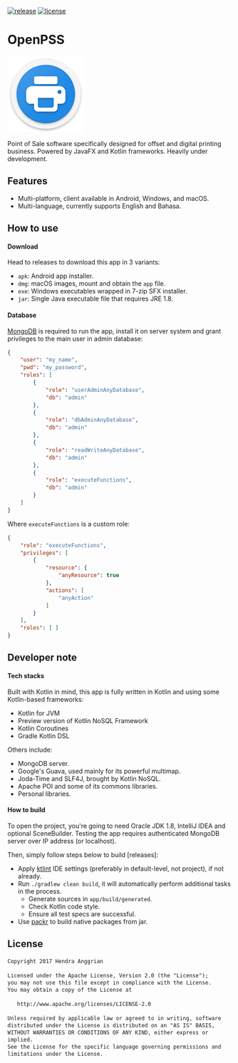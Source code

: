 [![release](https://img.shields.io/github/release/hendraanggrian/openpss.svg)](https://github.com/hendraanggrian/openpss/releases/latest)
[![license](https://img.shields.io/badge/license-Apache--2.0-blue.svg)](http://www.apache.org/licenses/LICENSE-2.0)

OpenPSS
=======
![OpenPSS][logo]

Point of Sale software specifically designed for offset and digital printing business.
Powered by JavaFX and Kotlin frameworks.
Heavily under development.

Features
--------
 * Multi-platform, client available in Android, Windows, and macOS.
 * Multi-language, currently supports English and Bahasa.
 
How to use
----------
#### Download
Head to releases to download this app in 3 variants:
 * `apk`: Android app installer.
 * `dmg`: macOS images, mount and obtain the `app` file.
 * `exe`: Windows executables wrapped in 7-zip SFX installer.
 * `jar`: Single Java executable file that requires JRE 1.8.

#### Database
[MongoDB] is required to run the app,
install it on server system and grant privileges to the main user in admin database:

```json
{
	"user": "my_name",
	"pwd": "my_password",
	"roles": [
		{
			"role": "userAdminAnyDatabase",
			"db": "admin"
		},
		{
			"role": "dbAdminAnyDatabase",
			"db": "admin"
		},
		{
			"role": "readWriteAnyDatabase",
			"db": "admin"
		},
		{
			"role": "executeFunctions",
			"db": "admin"
		}
	]
}
```

Where `executeFunctions` is a custom role:

```json
{
	"role": "executeFunctions",
	"privileges": [
		{
			"resource": {
				"anyResource": true
			},
			"actions": [
				"anyAction"
			]
		}
	],
	"roles": [ ]
}
```

Developer note
--------------
#### Tech stacks
Built with Kotlin in mind, this app is fully written in Kotlin and using some Kotlin-based frameworks:
 * Kotlin for JVM
 * Preview version of Kotlin NoSQL Framework
 * Kotlin Coroutines
 * Gradle Kotlin DSL

Others include:
 * MongoDB server.
 * Google's Guava, used mainly for its powerful multimap.
 * Joda-Time and SLF4J, brought by Kotlin NoSQL.
 * Apache POI and some of its commons libraries.
 * Personal libraries.

#### How to build
To open the project, you're going to need Oracle JDK 1.8, IntelliJ IDEA and optional SceneBuilder.
Testing the app requires authenticated MongoDB server over IP address (or localhost).

Then, simply follow steps below to build [releases]:
 * Apply [ktlint] IDE settings (preferably in default-level, not project), if not already.
 * Run `./gradlew clean build`, it will automatically perform additional tasks in the process.
   * Generate sources in `app/build/generated`.
   * Check Kotlin code style.
   * Ensure all test specs are successful.
 * Use [packr] to build native packages from jar.

License
-------
    Copyright 2017 Hendra Anggrian

    Licensed under the Apache License, Version 2.0 (the "License");
    you may not use this file except in compliance with the License.
    You may obtain a copy of the License at

       http://www.apache.org/licenses/LICENSE-2.0

    Unless required by applicable law or agreed to in writing, software
    distributed under the License is distributed on an "AS IS" BASIS,
    WITHOUT WARRANTIES OR CONDITIONS OF ANY KIND, either express or implied.
    See the License for the specific language governing permissions and
    limitations under the License.

[logo]: /client-javafx/res/image/logo.png
[MongoDB]: https://www.mongodb.com/
[ktlint]: https://github.com/shyiko/ktlint
[packr]: https://github.com/hendraanggrian/packr
